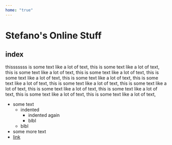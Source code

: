 ```yaml
---
home: "true"
---
```





# Stefano's Online Stuff

## index


thisssssss is some text like a lot of text, this is some text like a lot of text, this is some text like a lot of text, this is some text like a lot of text, 
this is some text like a lot of text, this is some text like a lot of text, this is some text like a lot of text, this is some text like a lot of text, this is some text like a lot of text, this is some text like a lot of text, this is some text like a lot of text, this is some text like a lot of text, this is some text like a lot of text, 


- some text
	- indented
		- indented again
		- blbl
	- blbl
- some more text
- [link](link.md)